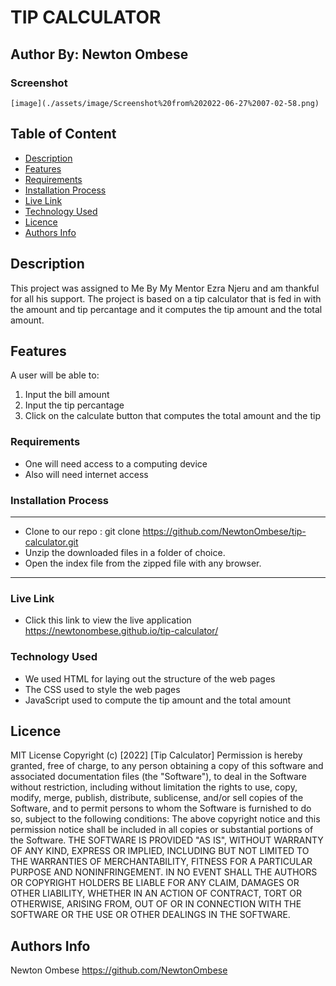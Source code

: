 # TIP CALCULATOR

## Author By: Newton Ombese

### Screenshot
    [image](./assets/image/Screenshot%20from%202022-06-27%2007-02-58.png)

 ## Table of Content
 - [Description](#description)
 - [Features](#features)
 - [Requirements](#requirements)
 - [Installation Process](#installation-Process)
 - [Live Link](#Live-Link)
 - [Technology  Used](#technology-Used)
 - [Licence](#licence)
 - [Authors Info](#Authors-Info)
 ## Description
 This project was assigned to Me By My Mentor Ezra Njeru and am thankful for all his support. The project is based on a tip calculator that is fed in with the amount and tip percantage and it computes the tip amount and the total amount.

## Features
A user will be able to:
1. Input the bill amount
2. Input the tip percantage
3. Click on the calculate button that computes the total amount and the tip

 ###  Requirements
 * One will need access to a computing device
 * Also will need internet access
 ### Installation Process
 ****
* Clone to our repo : git clone https://github.com/NewtonOmbese/tip-calculator.git
* Unzip the downloaded files in a folder of choice.
* Open the index file from the zipped file with any browser.
 ****
### Live Link
- Click this link to view the live application https://newtonombese.github.io/tip-calculator/
### Technology  Used
* We used HTML for laying out the structure of the web pages
* The CSS used to style the web pages
* JavaScript used to compute the tip amount and the total amount

## Licence
MIT License
Copyright (c) [2022] [Tip Calculator]
Permission is hereby granted, free of charge, to any person obtaining a copy
of this software and associated documentation files (the "Software"), to deal
in the Software without restriction, including without limitation the rights
to use, copy, modify, merge, publish, distribute, sublicense, and/or sell
copies of the Software, and to permit persons to whom the Software is
furnished to do so, subject to the following conditions:
The above copyright notice and this permission notice shall be included in all
copies or substantial portions of the Software.
THE SOFTWARE IS PROVIDED "AS IS", WITHOUT WARRANTY OF ANY KIND, EXPRESS OR
IMPLIED, INCLUDING BUT NOT LIMITED TO THE WARRANTIES OF MERCHANTABILITY,
FITNESS FOR A PARTICULAR PURPOSE AND NONINFRINGEMENT. IN NO EVENT SHALL THE
AUTHORS OR COPYRIGHT HOLDERS BE LIABLE FOR ANY CLAIM, DAMAGES OR OTHER
LIABILITY, WHETHER IN AN ACTION OF CONTRACT, TORT OR OTHERWISE, ARISING FROM,
OUT OF OR IN CONNECTION WITH THE SOFTWARE OR THE USE OR OTHER DEALINGS IN THE
SOFTWARE.

## Authors Info
Newton Ombese <https://github.com/NewtonOmbese>
